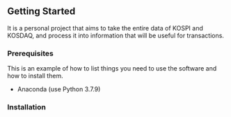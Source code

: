 <!-- GETTING STARTED -->
## Getting Started

It is a personal project that aims to take the entire data of KOSPI and KOSDAQ, 
 and process it into information that will be useful for transactions.

### Prerequisites

This is an example of how to list things you need to use the software and how to install them.
* Anaconda (use Python 3.7.9)

### Installation
